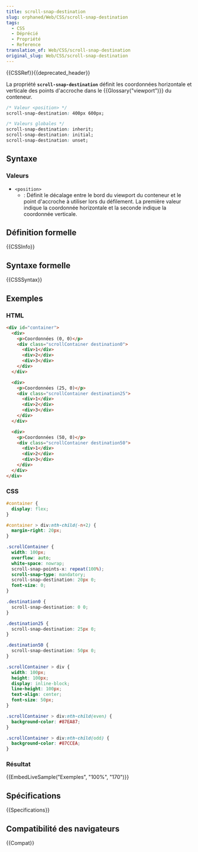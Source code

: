 ```yaml
---
title: scroll-snap-destination
slug: orphaned/Web/CSS/scroll-snap-destination
tags:
  - CSS
  - Déprécié
  - Propriété
  - Reference
translation_of: Web/CSS/scroll-snap-destination
original_slug: Web/CSS/scroll-snap-destination
---
```


{{CSSRef}}{{deprecated_header}}

La propriété **`scroll-snap-destination`** définit les coordonnées horizontale et verticale des points d'accroche dans le {{Glossary("viewport")}} du conteneur.

```css
/* Valeur <position> */
scroll-snap-destination: 400px 600px;

/* Valeurs globales */
scroll-snap-destination: inherit;
scroll-snap-destination: initial;
scroll-snap-destination: unset;
```

## Syntaxe

### Valeurs

- `<position>`
  - : Définit le décalage entre le bord du viewport du conteneur et le point d'accroche à utiliser lors du défilement. La première valeur indique la coordonnée horizontale et la seconde indique la coordonnée verticale.

## Définition formelle

{{CSSInfo}}

## Syntaxe formelle

{{CSSSyntax}}

## Exemples

### HTML

```html
<div id="container">
  <div>
    <p>Coordonnées (0, 0)</p>
    <div class="scrollContainer destination0">
      <div>1</div>
      <div>2</div>
      <div>3</div>
    </div>
  </div>

  <div>
    <p>Coordonnées (25, 0)</p>
    <div class="scrollContainer destination25">
      <div>1</div>
      <div>2</div>
      <div>3</div>
    </div>
  </div>

  <div>
    <p>Coordonnées (50, 0)</p>
    <div class="scrollContainer destination50">
      <div>1</div>
      <div>2</div>
      <div>3</div>
    </div>
  </div>
</div>
```

### CSS

```css
#container {
  display: flex;
}

#container > div:nth-child(-n+2) {
  margin-right: 20px;
}

.scrollContainer {
  width: 100px;
  overflow: auto;
  white-space: nowrap;
  scroll-snap-points-x: repeat(100%);
  scroll-snap-type: mandatory;
  scroll-snap-destination: 20px 0;
  font-size: 0;
}

.destination0 {
  scroll-snap-destination: 0 0;
}

.destination25 {
  scroll-snap-destination: 25px 0;
}

.destination50 {
  scroll-snap-destination: 50px 0;
}

.scrollContainer > div {
  width: 100px;
  height: 100px;
  display: inline-block;
  line-height: 100px;
  text-align: center;
  font-size: 50px;
}

.scrollContainer > div:nth-child(even) {
  background-color: #87EA87;
}

.scrollContainer > div:nth-child(odd) {
  background-color: #87CCEA;
}
```

### Résultat

{{EmbedLiveSample("Exemples", "100%", "170")}}

## Spécifications

{{Specifications}}

## Compatibilité des navigateurs

{{Compat}}
